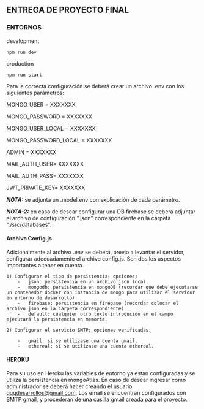 ## ENTREGA DE PROYECTO FINAL

### ENTORNOS

development

    npm run dev

production

    npm run start


Para la correcta configuración se deberá crear un archivo .env con los siguientes parámetros:

MONGO_USER = XXXXXXX

MONGO_PASSWORD = XXXXXXX

MONGO_USER_LOCAL = XXXXXXX

MONGO_PASSWORD_LOCAL = XXXXXXX

ADMIN = XXXXXXX

MAIL_AUTH_USER= XXXXXXX

MAIL_AUTH_PASS= XXXXXXX

JWT_PRIVATE_KEY= XXXXXXX


**_NOTA:_** se adjunta un .model.env con explicación de cada parámetro.

**_NOTA-2:_** en caso de desear configurar una DB firebase se deberá adjuntar el archivo de configuración ".json" correspondiente en la carpeta "./src/databases".

#### Archivo Config.js

Adicionalmente al archivo .env se deberá, previo a levantar el servidor, configurar adecuadamente el archivo config.js.
Son dos los aspectos importantes a tener en cuenta.

    1) Configurar el tipo de persistencia; opciones:
        -   json: persistencia en un archivo json local.
        -   mongodb: persistencia en mongoDB (recordar que debe ejecutarse un contenedor docker con instancia de mongo para utilizar el servidor en entorno de desarrollo)
        -   firebase: persistencia en firebase (recordar colocar el archivo json en la carpeta correspondiente)
        -   default: cualquier otro texto introducido en el campo ejecutará la persistencia en memoria.

    2) Configurar el servicio SMTP; opciones verificadas:

        -   gmail: si se utilizase una cuenta gmail.
        -   ethereal: si se utilizase una cuenta ethereal.

#### HEROKU

Para su uso en Heroku las variables de entorno ya estan configuradas y se utiliza la persistencia en mongoAtlas.
En caso de desear ingresar como administrador se deberá hacer creando el usuario gggdesarrollos@gmail.com.
Los email se encuentran configurados con SMTP gmail, y procederan de una casilla gmail creada para el proyecto.
